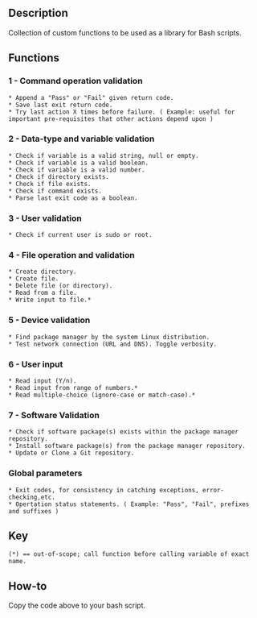 ## Description
Collection of custom functions to be used as a library for Bash scripts.

## Functions
### 1 - Command operation validation
    * Append a "Pass" or "Fail" given return code.
    * Save last exit return code.
    * Try last action X times before failure. ( Example: useful for important pre-requisites that other actions depend upon )

### 2 - Data-type and variable validation
    * Check if variable is a valid string, null or empty.
    * Check if variable is a valid boolean.
    * Check if variable is a valid number.
    * Check if directory exists.
    * Check if file exists.
    * Check if command exists.
    * Parse last exit code as a boolean.

### 3 - User validation
    * Check if current user is sudo or root.

### 4 - File operation and validation
    * Create directory.
    * Create file.
    * Delete file (or directory).
    * Read from a file.
    * Write input to file.*

### 5 - Device validation
    * Find package manager by the system Linux distribution.
    * Test network connection (URL and DNS). Toggle verbosity.

### 6 - User input
    * Read input (Y/n).
    * Read input from range of numbers.*
    * Read multiple-choice (ignore-case or match-case).*

### 7 - Software Validation
    * Check if software package(s) exists within the package manager repository.
    * Install software package(s) from the package manager repository.
    * Update or Clone a Git repository.

### Global parameters
    * Exit codes, for consistency in catching exceptions, error-checking,etc.
    * Opertation status statements. ( Example: "Pass", "Fail", prefixes and suffixes )

## Key
    (*) == out-of-scope; call function before calling variable of exact name.

## How-to
Copy the code above to your bash script.